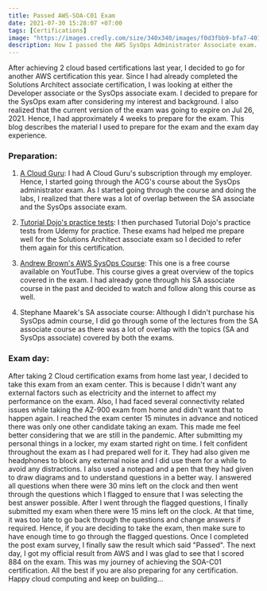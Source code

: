```yaml
---
title: Passed AWS-SOA-C01 Exam
date: 2021-07-30 15:28:07 +07:00
tags: [Certifications]
image: "https://images.credly.com/size/340x340/images/f0d3fbb9-bfa7-4017-9989-7bde8eaf42b1/image.png"
description: How I passed the AWS SysOps Administrator Associate exam...
---
```


After achieving 2 cloud based certifications last year, I decided to go for another AWS certification this year. Since I had already completed the Solutions Architect associate certification, I was looking at either the Developer associate or the SysOps associate exam. 
I decided to prepare for the SysOps exam after considering my interest and background. I also realized that the current version of the exam was going to expire on Jul 26, 2021. Hence, I had approximately 4 weeks to prepare for the exam. 
This blog describes the material I used to prepare for the exam and the exam day experience.

### Preparation:

1. [A Cloud Guru](https://acloudguru.com/course/aws-certified-sysops-administrator-associate): 
   I had A Cloud Guru's subscription through my employer. Hence, I started going through the ACG's course about the SysOps administrator exam. 
	 As I started going through the course and doing the labs, I realized that there was a lot of overlap between the SA associate and the SysOps associate exam. 

2. [Tutorial Dojo's practice tests](https://tutorialsdojo.com/courses/aws-certified-sysops-administrator-associate-practice-exams/): 
   I then purchased Tutorial Dojo's practice tests from Udemy for practice. These exams had helped me prepare well for the Solutions Architect associate exam so I decided to refer them again for this certification.

3. [Andrew Brown's AWS SysOps Course](https://www.freecodecamp.org/news/aws-sysops-adminstrator-associate-certification-exam-course/): 
   This one is a free course available on YoutTube. This course gives a great overview of the topics covered in the exam. I had already gone through his SA associate course in the past and decided to watch and follow along this course as well.

4. Stephane Maarek's SA associate course:
   Although I didn't purchase his SysOps admin course, I did go through some of the lectures from the SA associate course as there was a lot of overlap with the topics (SA and SysOps associate) covered by both the exams.

### Exam day:

After taking 2 Cloud certification exams from home last year, I decided to take this exam from an exam center. 
This is because I didn't want any external factors such as electricity and the internet to affect my performance on the exam. Also, I had faced several connectivity related issues while taking the AZ-900 exam from home and didn't want that to happen again. 
I reached the exam center 15 minutes in advance and noticed there was only one other candidate taking an exam. This made me feel better considering that we are still in the pandemic. After submitting my personal things in a locker, my exam started right on time. 
I felt confident throughout the exam as I had prepared well for it. They had also given me headphones to block any external noise and I did use them for a while to avoid any distractions. I also used a notepad and a pen that they had given to draw diagrams and to understand questions in a better way. 
I answered all questions when there were 30 mins left on the clock and then went through the questions which I flagged to ensure that I was selecting the best answer possible. After I went through the flagged questions, I finally submitted my exam when there were 15 mins left on the clock. 
At that time, it was too late to go back through the questions and change answers if required. Hence, if you are deciding to take the exam, then make sure to have enough time to go through the flagged questions.  Once I completed the post exam survey, I finally saw the result which said "Passed". 
The next day, I got my official result from AWS and I was glad to see that I scored 884 on the exam. This was my journey of achieving the SOA-C01 certification. All the best if you are also preparing for any certification. Happy cloud computing and keep on building... 
